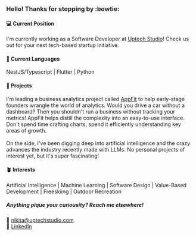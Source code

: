 ### Hello! Thanks for stopping by :bowtie:

#### :computer: Current Position
I'm currently working as a Software Developer at [Uptech Studio](https://www.uptechstudio.com/about-us)! Check us out for your next tech-based startup initiative.

#### :space_invader: Current Languages
NestJS/Typescript | Flutter | Python

#### :telescope: Projects
I'm leading a business analytics project called [AppFit](https://www.appfit.io/) to help early-stage founders wrangle the world of analytics. Would you drive a car without a dashboard? Then you shouldn't run a business without tracking your metrics! AppFit helps distill the complexity into an easy-to-use interface. Don't spend time crafting charts, spend it efficiently understanding key areas of growth. 
<br><br>
On the side, I've been digging deep into artificial intelligence and the crazy advances the industry recently made with LLMs. No personal projects of interest yet, but it's super fascinating!

#### :potted_plant: Interests
Artificial Intelligence | Machine Learning | Software Design | Value-Based Development | Freeskiing | Outdoor Recreation

##### Anything pique your curiousity? Reach me elsewhere!
:email: nikita@uptechstudio.com
<br>
:link: [LinkedIn](https://www.linkedin.com/in/nikita-rubocki/)




<!--
## &#x1f4c8; GitHub Stats


<img align="center" src="https://github-readme-stats.vercel.app/api/top-langs/?username=NikitaRubocki&count_private=true&langs_count=8&card_width=320&theme=rose_pine&layout=compact" />
<br><br>
<img align="center" src="https://github-readme-stats.vercel.app/api?username=NikitaRubocki&show_icons=true&count_private=true&theme=rose_pine" alt="Nikita's GitHub Stats" />

**NikitaRubocki/nikitarubocki** is a ✨ _special_ ✨ repository because its `README.md` (this file) appears on your GitHub profile.

Here are some ideas to get you started:

- 🔭 I’m currently working on ...
- 🌱 I’m currently learning ...
- 👯 I’m looking to collaborate on ...
- 🤔 I’m looking for help with ...
- 💬 Ask me about ...
- 📫 How to reach me: ...
- 😄 Pronouns: ...
- ⚡ Fun fact: ...
-->

